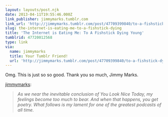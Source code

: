 ```yaml
---
layout: layouts/post.njk
date: 2013-04-11T19:55:46.000Z
link_publisher: jimmymarks.tumblr.com
link_url: 'http://jimmymarks.tumblr.com/post/47709399840/to-a-fishstick-dying-young'
slug: the-internet-is-eating-me-to-a-fishstick-dying
title: 'The Internet is Eating Me: To A Fishstick Dying Young'
tumblrid: 47720012568
type: link
via:
  name: jimmymarks
  title: Your Tumblr Friend!
  url: 'http://jimmymarks.tumblr.com/post/47709399840/to-a-fishstick-dying-young'
---
```

<p>Omg.  This is just so so good.  Thank you so much, Jimmy Marks.</p>

<p><a href="http://jimmymarks.tumblr.com/post/47709399840/to-a-fishstick-dying-young" class="tumblr_blog">jimmymarks</a>:</p>

<blockquote>
<p><em>As we near the inevitable conclusion of You Look Nice Today, my feelings become too much to bear. And when that happens, you get poetry. What follows is my lament for one of the greatest podcasts of all time.</em></p></blockquote>
